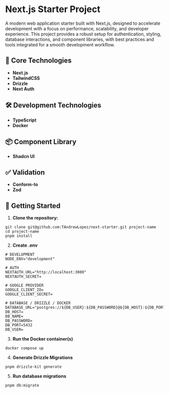 # Next.js Starter Project

A modern web application starter built with Next.js, designed to accelerate development with a focus on performance, scalability, and developer experience. This project provides a robust setup for authentication, styling, database interactions, and component libraries, with best practices and tools integrated for a smooth development workflow.

## 🚀 Core Technologies

- **Next.js**
- **TailwindCSS**
- **Drizzle**
- **Next Auth**

## 🛠️ Development Technologies

- **TypeScript**
- **Docker**

## 📦 Component Library

- **Shadcn UI**

## ✅ Validation
- **Conform-to**
- **Zod**

## 📂 Getting Started

1. **Clone the repository:**

```
git clone git@github.com:TAndrewLopez/next-starter.git project-name
cd project-name
pnpm install
```
2. **Create .env**

```
# DEVELOPMENT
NODE_ENV="development"

# AUTH
NEXTAUTH_URL="http://localhost:3000"
NEXTAUTH_SECRET=

# GOOGLE PROVIDER 
GOOGLE_CLIENT_ID=
GOOGLE_CLIENT_SECRET=

# DATABASE / DRIZZLE / DOCKER
DATABASE_URL="postgres://${DB_USER}:${DB_PASSWORD}@${DB_HOST}:${DB_PORT}/${DB_NAME}"
DB_HOST=
DB_NAME=
DB_PASSWORD=
DB_PORT=5432
DB_USER=
```
3. **Run the Docker container(s)**

```
docker compose up
```
4. **Generate Drizzle Migrations**

```
pnpm drizzle-kit generate
```
5. **Run database migrations**
```
pnpm db:migrate
```